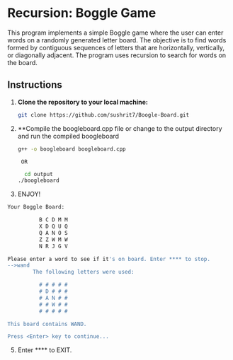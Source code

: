 # Recursion: Boggle Game

This program implements a simple Boggle game where the user can enter words on a randomly generated letter board. The objective is to find words formed by contiguous sequences of letters that are horizontally, vertically, or diagonally adjacent. The program uses recursion to search for words on the board.

## Instructions

1. **Clone the repository to your local machine:**
   ```bash
   git clone https://github.com/sushrit7/Boogle-Board.git
   ```
2. **Compile the boogleboard.cpp file or change to the output directory and run the compiled boogleboard
   ```bash
   g++ -o boogleboard boogleboard.cpp
   ```
   
		OR

    ```bash
      cd output
    ./boogleboard
    ```
    
4. ENJOY! 
```bash
Your Boggle Board:

  		  B C D M M 
  		  X D Q U Q 
  		  Q A N O S 
  		  Z Z W M W 
  		  N R J G V 

Please enter a word to see if it's on board. Enter **** to stop.
-->wand
		The following letters were used:

  		  # # # # # 
  		  # D # # # 
  		  # A N # # 
  		  # # W # # 
  		  # # # # # 

This board contains WAND.

Press <Enter> key to continue...
```

5. Enter **** to EXIT.

